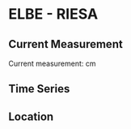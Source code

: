 # ELBE - RIESA

## Current Measurement

Current measurement: <Value topic="rivers/pegel-online/ELBE/RIESA/measurementValue"/> cm

## Time Series

<TimeSeries topic="rivers/pegel-online/ELBE/RIESA/measurementValue" period="week" />

## Location

<WorldMap>
  <Marker lat="51.31148159700113" lon="13.29334052168511" labelTopic="rivers/pegel-online/ELBE/RIESA" />
</WorldMap>
